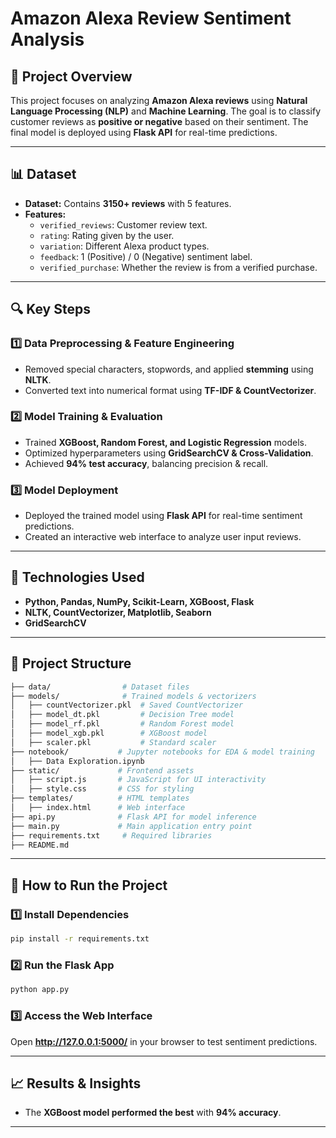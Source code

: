 # **Amazon Alexa Review Sentiment Analysis**

## **📌 Project Overview**
This project focuses on analyzing **Amazon Alexa reviews** using **Natural Language Processing (NLP)** and **Machine Learning**. The goal is to classify customer reviews as **positive or negative** based on their sentiment. The final model is deployed using **Flask API** for real-time predictions.

---

## **📊 Dataset**
- **Dataset:** Contains **3150+ reviews** with 5 features.
- **Features:**
  - `verified_reviews`: Customer review text.
  - `rating`: Rating given by the user.
  - `variation`: Different Alexa product types.
  - `feedback`: 1 (Positive) / 0 (Negative) sentiment label.
  - `verified_purchase`: Whether the review is from a verified purchase.

---

## **🔍 Key Steps**
### **1️⃣ Data Preprocessing & Feature Engineering**
- Removed special characters, stopwords, and applied **stemming** using **NLTK**.  
- Converted text into numerical format using **TF-IDF & CountVectorizer**.
  
### **2️⃣ Model Training & Evaluation**
- Trained **XGBoost, Random Forest, and Logistic Regression** models.  
- Optimized hyperparameters using **GridSearchCV & Cross-Validation**.  
- Achieved **94% test accuracy**, balancing precision & recall.  

### **3️⃣ Model Deployment**
- Deployed the trained model using **Flask API** for real-time sentiment predictions.  
- Created an interactive web interface to analyze user input reviews.  

---

## **🚀 Technologies Used**
- **Python, Pandas, NumPy, Scikit-Learn, XGBoost, Flask**  
- **NLTK, CountVectorizer, Matplotlib, Seaborn**  
- **GridSearchCV**  

---

## **📂 Project Structure**
```bash
├── data/                # Dataset files
├── models/              # Trained models & vectorizers
│   ├── countVectorizer.pkl  # Saved CountVectorizer
│   ├── model_dt.pkl         # Decision Tree model
│   ├── model_rf.pkl         # Random Forest model
│   ├── model_xgb.pkl        # XGBoost model
│   ├── scaler.pkl           # Standard scaler
├── notebook/           # Jupyter notebooks for EDA & model training
│   ├── Data Exploration.ipynb
├── static/             # Frontend assets
│   ├── script.js       # JavaScript for UI interactivity
│   ├── style.css       # CSS for styling
├── templates/          # HTML templates
│   ├── index.html      # Web interface
├── api.py              # Flask API for model inference
├── main.py             # Main application entry point
├── requirements.txt     # Required libraries
├── README.md    
```

---

## **📌 How to Run the Project**
### **1️⃣ Install Dependencies**
```bash
pip install -r requirements.txt
```
### **2️⃣ Run the Flask App**
```bash
python app.py
```
### **3️⃣ Access the Web Interface**
Open **http://127.0.0.1:5000/** in your browser to test sentiment predictions.

---

## **📈 Results & Insights**
- The **XGBoost model performed the best** with **94% accuracy**.  

---



